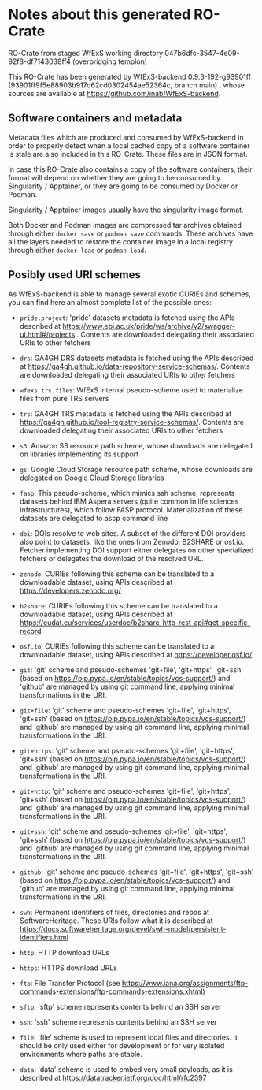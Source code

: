 # Notes about this generated RO-Crate

RO-Crate from staged WfExS working directory 047b6dfc-3547-4e09-92f8-df7143038ff4 (overbridging templon)

This RO-Crate has been generated by WfExS-backend 0.9.3-192-g93901ff (93901ff9f5e88903b917d62cd0302454ae52364c, branch main) ,
whose sources are available at https://github.com/inab/WfExS-backend.

## Software containers and metadata

Metadata files which are produced and consumed by WfExS-backend in
order to properly detect when a local cached copy of a software container
is stale are also included in this RO-Crate. These files are in JSON format.

In case this RO-Crate also contains a copy of the software containers,
their format will depend on whether they are going to be consumed by
Singularity / Apptainer, or they are going to be consumed by Docker or Podman.

Singularity / Apptainer images usually have the singularity image format.

Both Docker and Podman images are compressed tar archives obtained through
either `docker save` or `podman save` commands. These archives have all
the layers needed to restore the container image in a local registry
through either `docker load` or `podman load`.

## Posibly used URI schemes

As WfExS-backend is able to manage several exotic CURIEs and schemes,
you can find here an almost complete list of the possible ones:

* `pride.project`: 'pride' datasets metadata is fetched using the APIs described at https://www.ebi.ac.uk/pride/ws/archive/v2/swagger-ui.html#/projects . Contents are downloaded delegating their associated URIs to other fetchers

* `drs`: GA4GH DRS datasets metadata is fetched using the APIs described at https://ga4gh.github.io/data-repository-service-schemas/. Contents are downloaded delegating their associated URIs to other fetchers

* `wfexs.trs.files`: WfExS internal pseudo-scheme used to materialize files from pure TRS servers

* `trs`: GA4GH TRS metadata is fetched using the APIs described at https://ga4gh.github.io/tool-registry-service-schemas/. Contents are downloaded delegating their associated URIs to other fetchers

* `s3`: Amazon S3 resource path scheme, whose downloads are delegated on libraries implementing its support

* `gs`: Google Cloud Storage resource path scheme, whose downloads are delegated on Google Cloud Storage libraries

* `fasp`: This pseudo-scheme, which mimics ssh scheme, represents datasets behind IBM Aspera servers (quite common in life sciences infrastructures), which follow FASP protocol. Materialization of these datasets are delegated to ascp command line

* `doi`: DOIs resolve to web sites. A subset of the different DOI providers also point to datasets, like the ones from Zenodo, B2SHARE or osf.io. Fetcher implementing DOI support either delegates on other specialized fetchers or delegates the download of the resolved URL.

* `zenodo`: CURIEs following this scheme can be translated to a downloadable dataset, using APIs described at https://developers.zenodo.org/

* `b2share`: CURIEs following this scheme can be translated to a downloadable dataset, using APIs described at https://eudat.eu/services/userdoc/b2share-http-rest-api#get-specific-record

* `osf.io`: CURIEs following this scheme can be translated to a downloadable dataset, using APIs described at https://developer.osf.io/

* `git`: 'git' scheme and pseudo-schemes 'git+file', 'git+https', 'git+ssh' (based on https://pip.pypa.io/en/stable/topics/vcs-support/) and 'github' are managed by using git command line, applying minimal transformations in the URI.

* `git+file`: 'git' scheme and pseudo-schemes 'git+file', 'git+https', 'git+ssh' (based on https://pip.pypa.io/en/stable/topics/vcs-support/) and 'github' are managed by using git command line, applying minimal transformations in the URI.

* `git+https`: 'git' scheme and pseudo-schemes 'git+file', 'git+https', 'git+ssh' (based on https://pip.pypa.io/en/stable/topics/vcs-support/) and 'github' are managed by using git command line, applying minimal transformations in the URI.

* `git+http`: 'git' scheme and pseudo-schemes 'git+file', 'git+https', 'git+ssh' (based on https://pip.pypa.io/en/stable/topics/vcs-support/) and 'github' are managed by using git command line, applying minimal transformations in the URI.

* `git+ssh`: 'git' scheme and pseudo-schemes 'git+file', 'git+https', 'git+ssh' (based on https://pip.pypa.io/en/stable/topics/vcs-support/) and 'github' are managed by using git command line, applying minimal transformations in the URI.

* `github`: 'git' scheme and pseudo-schemes 'git+file', 'git+https', 'git+ssh' (based on https://pip.pypa.io/en/stable/topics/vcs-support/) and 'github' are managed by using git command line, applying minimal transformations in the URI.

* `swh`: Permanent identifiers of files, directories and repos at SoftwareHeritage. These URIs follow what it is described at https://docs.softwareheritage.org/devel/swh-model/persistent-identifiers.html

* `http`: HTTP download URLs

* `https`: HTTPS download URLs

* `ftp`: File Transfer Protocol (see https://www.iana.org/assignments/ftp-commands-extensions/ftp-commands-extensions.xhtml)

* `sftp`: 'sftp' scheme represents contents behind an SSH server

* `ssh`: 'ssh' scheme represents contents behind an SSH server

* `file`: 'file' scheme is used to represent local files and directories. It should be only used either for development or for very isolated environments where paths are stable.

* `data`: 'data' scheme is used to embed very small payloads, as it is described at https://datatracker.ietf.org/doc/html/rfc2397

